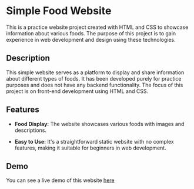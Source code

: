 # Simple Food Website

This is a practice website project created with HTML and CSS to showcase information about various foods. The purpose of this project is to gain experience in web development and design using these technologies.



## Description

This simple website serves as a platform to display and share information about different types of foods. It has been developed purely for practice purposes and does not have any backend functionality. The focus of this project is on front-end development using HTML and CSS.

## Features

- **Food Display:** The website showcases various foods with images and descriptions.

- **Easy to Use:** It's a straightforward static website with no complex features, making it suitable for beginners in web development.

## Demo

You can see a live demo of this website [here](https://kinishii1.github.io/foods-website/)

